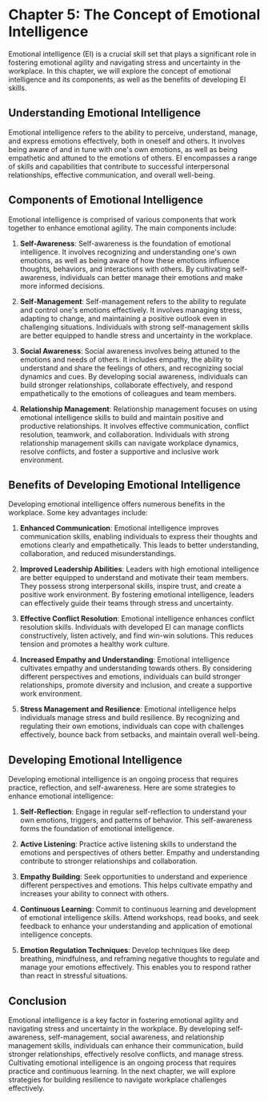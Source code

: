 Chapter 5: The Concept of Emotional Intelligence
================================================

Emotional intelligence (EI) is a crucial skill set that plays a significant role in fostering emotional agility and navigating stress and uncertainty in the workplace. In this chapter, we will explore the concept of emotional intelligence and its components, as well as the benefits of developing EI skills.

Understanding Emotional Intelligence
------------------------------------

Emotional intelligence refers to the ability to perceive, understand, manage, and express emotions effectively, both in oneself and others. It involves being aware of and in tune with one's own emotions, as well as being empathetic and attuned to the emotions of others. EI encompasses a range of skills and capabilities that contribute to successful interpersonal relationships, effective communication, and overall well-being.

Components of Emotional Intelligence
------------------------------------

Emotional intelligence is comprised of various components that work together to enhance emotional agility. The main components include:

1. **Self-Awareness**: Self-awareness is the foundation of emotional intelligence. It involves recognizing and understanding one's own emotions, as well as being aware of how these emotions influence thoughts, behaviors, and interactions with others. By cultivating self-awareness, individuals can better manage their emotions and make more informed decisions.

2. **Self-Management**: Self-management refers to the ability to regulate and control one's emotions effectively. It involves managing stress, adapting to change, and maintaining a positive outlook even in challenging situations. Individuals with strong self-management skills are better equipped to handle stress and uncertainty in the workplace.

3. **Social Awareness**: Social awareness involves being attuned to the emotions and needs of others. It includes empathy, the ability to understand and share the feelings of others, and recognizing social dynamics and cues. By developing social awareness, individuals can build stronger relationships, collaborate effectively, and respond empathetically to the emotions of colleagues and team members.

4. **Relationship Management**: Relationship management focuses on using emotional intelligence skills to build and maintain positive and productive relationships. It involves effective communication, conflict resolution, teamwork, and collaboration. Individuals with strong relationship management skills can navigate workplace dynamics, resolve conflicts, and foster a supportive and inclusive work environment.

Benefits of Developing Emotional Intelligence
---------------------------------------------

Developing emotional intelligence offers numerous benefits in the workplace. Some key advantages include:

1. **Enhanced Communication**: Emotional intelligence improves communication skills, enabling individuals to express their thoughts and emotions clearly and empathetically. This leads to better understanding, collaboration, and reduced misunderstandings.

2. **Improved Leadership Abilities**: Leaders with high emotional intelligence are better equipped to understand and motivate their team members. They possess strong interpersonal skills, inspire trust, and create a positive work environment. By fostering emotional intelligence, leaders can effectively guide their teams through stress and uncertainty.

3. **Effective Conflict Resolution**: Emotional intelligence enhances conflict resolution skills. Individuals with developed EI can manage conflicts constructively, listen actively, and find win-win solutions. This reduces tension and promotes a healthy work culture.

4. **Increased Empathy and Understanding**: Emotional intelligence cultivates empathy and understanding towards others. By considering different perspectives and emotions, individuals can build stronger relationships, promote diversity and inclusion, and create a supportive work environment.

5. **Stress Management and Resilience**: Emotional intelligence helps individuals manage stress and build resilience. By recognizing and regulating their own emotions, individuals can cope with challenges effectively, bounce back from setbacks, and maintain overall well-being.

Developing Emotional Intelligence
---------------------------------

Developing emotional intelligence is an ongoing process that requires practice, reflection, and self-awareness. Here are some strategies to enhance emotional intelligence:

1. **Self-Reflection**: Engage in regular self-reflection to understand your own emotions, triggers, and patterns of behavior. This self-awareness forms the foundation of emotional intelligence.

2. **Active Listening**: Practice active listening skills to understand the emotions and perspectives of others better. Empathy and understanding contribute to stronger relationships and collaboration.

3. **Empathy Building**: Seek opportunities to understand and experience different perspectives and emotions. This helps cultivate empathy and increases your ability to connect with others.

4. **Continuous Learning**: Commit to continuous learning and development of emotional intelligence skills. Attend workshops, read books, and seek feedback to enhance your understanding and application of emotional intelligence concepts.

5. **Emotion Regulation Techniques**: Develop techniques like deep breathing, mindfulness, and reframing negative thoughts to regulate and manage your emotions effectively. This enables you to respond rather than react in stressful situations.

Conclusion
----------

Emotional intelligence is a key factor in fostering emotional agility and navigating stress and uncertainty in the workplace. By developing self-awareness, self-management, social awareness, and relationship management skills, individuals can enhance their communication, build stronger relationships, effectively resolve conflicts, and manage stress. Cultivating emotional intelligence is an ongoing process that requires practice and continuous learning. In the next chapter, we will explore strategies for building resilience to navigate workplace challenges effectively.
